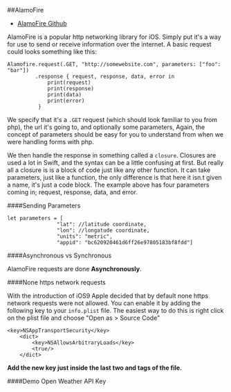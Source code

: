 ##AlamoFire

+ [AlamoFire Github](https://github.com/Alamofire/Alamofire)	

AlamoFire is a popular http networking library for iOS. Simply put it's a way for use to send or receive information over the internet. A  basic request could looks something like this: 
```
Alamofire.request(.GET, "http://somewebsite.com", parameters: ["foo": "bar"])
         .response { request, response, data, error in
             print(request)
             print(response)
             print(data)
             print(error)
          }
```

We specify that it's a `.GET` request (which should look familiar to you from php), the url it's going to, and optionally some parameters, Again, the concept of parameters should be easy for you to understand from when we were handling forms with php.

We then handle the response in something called a `closure`. Closures are used a lot in Swift, and the syntax can be a little confusing at first. But really all a closure is is a block of code just like any other function. It can take parameters, just like a function, the only difference is that here it isn.t given a name, it's just a code block. The example above has four parameters coming in; request, response, data, and error.

####Sending Parameters

```
let parameters = [
                "lat": //latitude coordinate,
                "lon": //longatude coordinate,
                "units": "metric",
                "appid": "bc620920461d6ff26e97805183bf8fdd"]
```

####Asynchronous vs Synchronous

AlamoFire requests are done **Asynchronously**.

####None https network requests

With the introduction of iOS9 Apple decided that by default none https network requests were not allowed. You can enable it by adding the following key to your `info.plist` file. The easiest way to do this is right click on the plist file and choose "Open as > Source Code"

```
<key>NSAppTransportSecurity</key>
	<dict>
		<key>NSAllowsArbitraryLoads</key>
		<true/>
	</dict>
```

**Add the new key just inside the last two </dict> and </plist> tags of the file.**

####Demo Open Weather API Key
